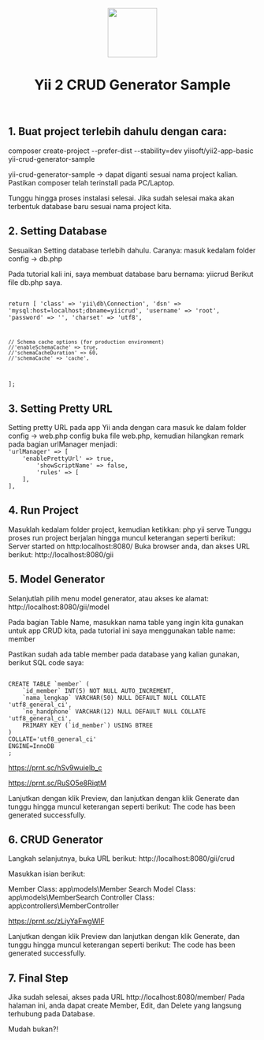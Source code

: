 <p align="center">
    <a href="https://github.com/yiisoft" target="_blank">
        <img src="https://avatars0.githubusercontent.com/u/993323" height="100px">
    </a>
    <h1 align="center">Yii 2 CRUD Generator Sample</h1>
    <br>
</p>

<h2>1. Buat project terlebih dahulu dengan cara:</h2>
composer create-project --prefer-dist --stability=dev yiisoft/yii2-app-basic yii-crud-generator-sample

yii-crud-generator-sample -> dapat diganti sesuai nama project kalian. Pastikan composer telah terinstall pada PC/Laptop.

Tunggu hingga proses instalasi selesai. Jika sudah selesai maka akan terbentuk database baru sesuai nama project kita.

<h2>2. Setting Database</h2>
Sesuaikan Setting database terlebih dahulu. Caranya: masuk kedalam folder config -> db.php

Pada tutorial kali ini, saya membuat database baru bernama: yiicrud
Berikut file db.php saya.

<code>
<?php

return [
    'class' => 'yii\db\Connection',
    'dsn' => 'mysql:host=localhost;dbname=yiicrud',
    'username' => 'root',
    'password' => '',
    'charset' => 'utf8',

    // Schema cache options (for production environment)
    //'enableSchemaCache' => true,
    //'schemaCacheDuration' => 60,
    //'schemaCache' => 'cache',
];
</code>

<h2>3. Setting Pretty URL</h2>
Setting pretty URL pada app Yii anda dengan cara masuk ke dalam folder config -> web.php
config buka file web.php, kemudian hilangkan remark pada bagian urlManager menjadi:

<code>
'urlManager' => [
	'enablePrettyUrl' => true,
        'showScriptName' => false,
        'rules' => [
    ],
],
</code>

<h2>4. Run Project</h2>
Masuklah kedalam folder project, kemudian ketikkan: php yii serve
Tunggu proses run project berjalan hingga muncul keterangan seperti berikut: Server started on http:localhost:8080/
Buka browser anda, dan akses URL berikut: http://localhost:8080/gii

<h2>5. Model Generator</h2>
Selanjutlah pilih menu model generator, atau akses ke alamat: http://localhost:8080/gii/model

Pada bagian Table Name, masukkan nama table yang ingin kita gunakan untuk app CRUD kita, pada tutorial ini saya menggunakan table name: member

Pastikan sudah ada table member pada database yang kalian gunakan, berikut SQL code saya:

<code>
CREATE TABLE `member` (
	`id_member` INT(5) NOT NULL AUTO_INCREMENT,
	`nama_lengkap` VARCHAR(50) NULL DEFAULT NULL COLLATE 'utf8_general_ci',
	`no_handphone` VARCHAR(12) NULL DEFAULT NULL COLLATE 'utf8_general_ci',
	PRIMARY KEY (`id_member`) USING BTREE
)
COLLATE='utf8_general_ci'
ENGINE=InnoDB
;
</code>

https://prnt.sc/hSv9wuielb_c

https://prnt.sc/RuSO5e8RiqtM

Lanjutkan dengan klik Preview, dan lanjutkan dengan klik Generate dan tunggu hingga muncul keterangan seperti berikut: The code has been generated successfully.


<h2>6. CRUD Generator</h2>

Langkah selanjutnya, buka URL berikut: http://localhost:8080/gii/crud

Masukkan isian berikut:

Member Class: app\models\Member
Search Model Class: app\models\MemberSearch
Controller Class: app\controllers\MemberController

https://prnt.sc/zLiyYaFwgWlF

Lanjutkan dengan klik Preview dan lanjutkan dengan klik Generate, dan tunggu hingga muncul keterangan seperti berikut: The code has been generated successfully.

<h2>7. Final Step</h2>

Jika sudah selesai, akses pada URL http://localhost:8080/member/
Pada halaman ini, anda dapat create Member, Edit, dan Delete yang langsung terhubung pada Database.

Mudah bukan?!
